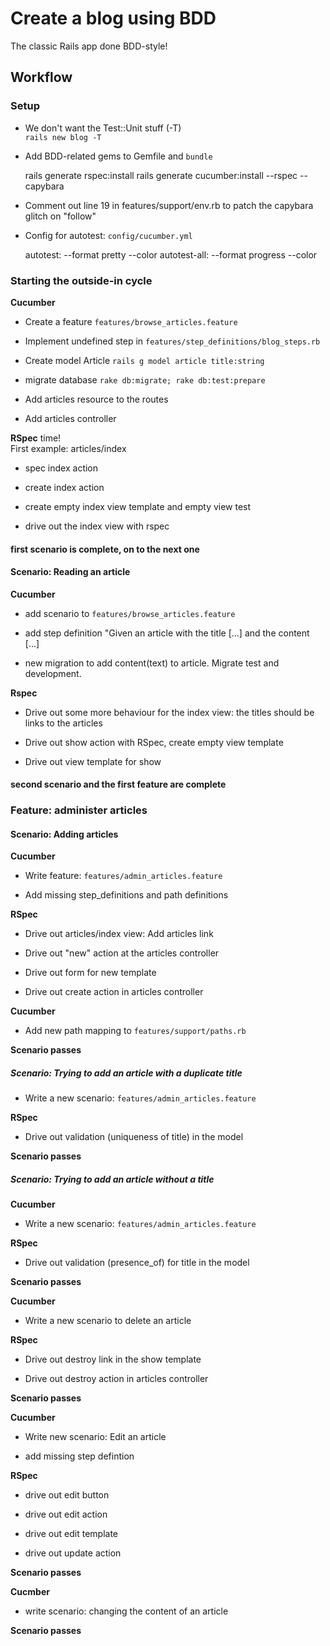 # Create a blog using BDD

The classic Rails app done BDD-style!

## Workflow

### Setup

* We don't want the Test::Unit stuff (-T)  
`rails new blog -T`

* Add BDD-related gems to Gemfile and `bundle`

    rails generate rspec:install
    rails generate cucumber:install --rspec --capybara

* Comment out line 19 in features/support/env.rb to patch the capybara glitch on "follow"

* Config for autotest: `config/cucumber.yml`

    autotest: --format pretty --color
    autotest-all: --format progress --color

### Starting the outside-in cycle

__Cucumber__

* Create a feature `features/browse_articles.feature`

* Implement undefined step in `features/step_definitions/blog_steps.rb`

* Create model Article `rails g model article title:string`

* migrate database `rake db:migrate; rake db:test:prepare`

* Add articles resource to the routes

* Add articles controller

__RSpec__ time!  
First example: articles/index

* spec index action
* create index action
* create empty index view template and empty view test

* drive out the index view with rspec

#### first scenario is complete, on to the next one

#### Scenario: Reading an article

__Cucumber__

* add scenario to `features/browse_articles.feature`

* add step definition "Given an article with the title [...] and the content [...]

* new migration to add content(text) to article. Migrate test and development.

__Rspec__

* Drive out some more behaviour for the index view: the titles should be links to the articles

* Drive out show action with RSpec, create empty view template

* Drive out view template for show

#### second scenario and the first feature are complete

### Feature: administer articles

#### Scenario: Adding articles

__Cucumber__

* Write feature: `features/admin_articles.feature`

* Add missing step_definitions and path definitions

__RSpec__

* Drive out articles/index view: Add articles link

* Drive out "new" action at the articles controller

* Drive out form for new template

* Drive out create action in articles controller

__Cucumber__

* Add new path mapping to `features/support/paths.rb`

__Scenario passes__

##### Scenario: Trying to add an article with a duplicate title

* Write a new scenario: `features/admin_articles.feature`

__RSpec__

* Drive out validation (uniqueness of title) in the model

__Scenario passes__

##### Scenario: Trying to add an article without a title

__Cucumber__

* Write a new scenario: `features/admin_articles.feature`

__RSpec__

* Drive out validation (presence_of) for title in the model

__Scenario passes__

__Cucumber__

* Write a new scenario to delete an article

__RSpec__

* Drive out destroy link in the show template

* Drive out destroy action in articles controller

__Scenario passes__

__Cucumber__

* Write new scenario: Edit an article

* add missing step defintion

__RSpec__

* drive out edit button

* drive out edit action

* drive out edit template

* drive out update action

__Scenario passes__

__Cucmber__

* write scenario: changing the content of an article

__Scenario passes__
